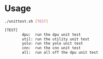 <!--
 Copyright (c) 2022 Innodisk Crop.
 
 This software is released under the MIT License.
 https://opensource.org/licenses/MIT
-->

# Usage
```bash
./unittest.sh [TEST]

[TEST]
        dpu:  run the dpu unit test
        util: run the utility unit test
        yolo: run the yolo unit test
        cnn:  run the cnn unit test
        all:  run all off the dpu unit test
```